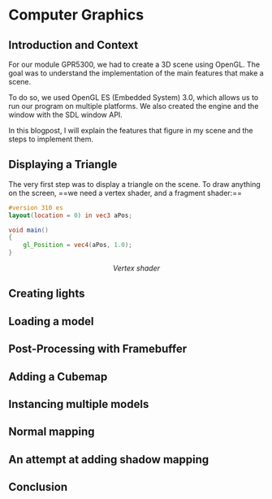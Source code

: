 
# Computer Graphics

## Introduction and Context

For our module GPR5300, we had to create a 3D scene using OpenGL. The goal was to understand the implementation of the main features that make a scene.

To do so, we used OpenGL ES (Embedded System) 3.0, which allows us to run our program on multiple platforms. We also created the engine and the window with the SDL window API.

In this blogpost, I will explain the features that figure in my scene and the steps to implement them.

## Displaying a Triangle

The very first step was to display a triangle on the scene. To draw anything on the screen, ==we need a vertex shader, and a fragment shader:==

```glsl
#version 310 es
layout(location = 0) in vec3 aPos;

void main()
{
    gl_Position = vec4(aPos, 1.0);
}
```

 *<center> Vertex shader </center>*



## Creating lights

## Loading a model

## Post-Processing with Framebuffer

## Adding a Cubemap

## Instancing multiple models

## Normal mapping

## An attempt at adding shadow mapping

## Conclusion